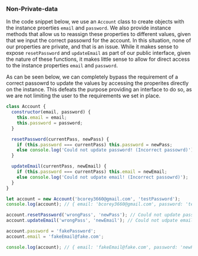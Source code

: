 ### Non-Private-data ###
In the code snippet below, we use an `Account` class to create objects with the instance proerties `email` and `password`. We also provide instance methods that allow us to reassign these properties to different values, given that we input the correct passowrd for the account. In this situation, none of our properties are private, and that is an issue. While it makes sense to expose `resetPassword` and `updateEmail` as part of our public interface, given the nature of these functions, it makes little sense to allow for direct access to the instance properties `email` and `password`.

As can be seen below, we can completely bypass the requirement of a correct passowrd to update the values by accessing the properites directly on the instance. This defeats the purpose providing an interface to do so, as we are not limiting the user to the requirements we set in place.

```javascript
class Account {
  constructor(email, password) {
    this.email = email;
    this.password = password;
  }

  resetPassword(currentPass, newPass) {
    if (this.password === currentPass) this.password = newPass;
    else console.log('Could not update password! (Incorrect passowrd)');
  }

  updateEmail(currentPass, newEmail) {
    if (this.password === currentPass) this.email = newEmail;
    else console.log('Could not udpate email! (Incorrect passowrd)');
  }
}

let account = new Account('bcorey3660@gmail.com', 'testPassword');
console.log(account); // { email: 'bcorey3660@gmail.com', password: 'testPassword' }

account.resetPassword('wrongPass', 'newPass'); // Could not update password! (Incorrect passowrd)
account.updateEmail('wrongPass', 'newEmail'); // Could not udpate email! (Incorrect passowrd)

account.password = 'fakePassword';
account.email = 'fakeEmail@fake.com';

console.log(account); // { email: 'fakeEmail@fake.com', password: 'newPassword' }
```
